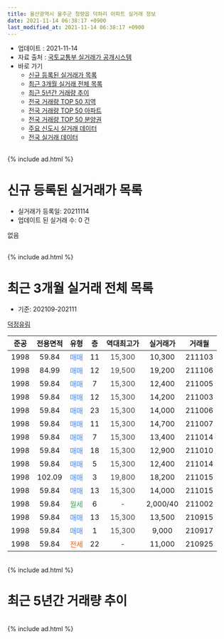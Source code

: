 ```yaml
---
title: 울산광역시 울주군 청량읍 덕하리 아파트 실거래 정보
date: 2021-11-14 06:38:17 +0900
last_modified_at: 2021-11-14 06:38:17 +0900
---
```


* 업데이트 : 2021-11-14
* 자료 출처 : [국토교통부 실거래가 공개시스템](http://rt.molit.go.kr)
* 바로 가기
    * [신규 등록된 실거래가 목록](#신규-등록된-실거래가-목록)
    * [최근 3개월 실거래 전체 목록](#최근-3개월-실거래-전체-목록)
    * [최근 5년간 거래량 추이](#최근-5년간-거래량-추이)
    * [전국 거래량 TOP 50 지역](https://inasie.github.io/apt-trade-info/최근-3개월-전국에서-가장-거래가-많이-발생한-지역)
    * [전국 거래량 TOP 50 아파트](https://inasie.github.io/apt-trade-info/최근-3개월-전국에서-가장-거래가-많이-발생한-아파트)
    * [전국 거래량 TOP 50 분양권](https://inasie.github.io/apt-trade-info/최근-3개월-전국에서-가장-거래가-많이-발생한-분양권)
    * [주요 신도시 실거래 데이터](https://inasie.github.io/apt-trade-info/주요-신도시)
    * [전국 실거래 데이터](https://inasie.github.io/apt-trade-info/전국)
<br>
{% include ad.html %}
<br>

# 신규 등록된 실거래가 목록
* 실거래가 등록일: 20211114
* 업데이트 된 실거래 수: 0 건

없음

<br>
{% include ad.html %}
<br>

# 최근 3개월 실거래 전체 목록
* 기준: 202109-202111


[덕정유림](https://search.naver.com/search.naver?query=%EC%9A%B8%EC%82%B0%EA%B4%91%EC%97%AD%EC%8B%9C+%EC%9A%B8%EC%A3%BC%EA%B5%B0+%EC%B2%AD%EB%9F%89%EC%9D%8D+%EB%8D%95%ED%95%98%EB%A6%AC+%EB%8D%95%EC%A0%95%EC%9C%A0%EB%A6%BC)

|준공|전용면적|유형|층|역대최고가|실거래가|거래월|
|:---:|:---:|:---:|:---:|:---:|:---:|:---:|
|1998|59.84|<span style="color:#4285f3">매매</span>|11|<span style="color:#444444">15,300</span>|10,300|211103|
|1998|84.99|<span style="color:#4285f3">매매</span>|12|<span style="color:#444444">19,500</span>|19,200|211106|
|1998|59.84|<span style="color:#4285f3">매매</span>|7|<span style="color:#444444">15,300</span>|12,400|211005|
|1998|59.84|<span style="color:#4285f3">매매</span>|12|<span style="color:#444444">15,300</span>|14,200|211003|
|1998|59.84|<span style="color:#4285f3">매매</span>|23|<span style="color:#444444">15,300</span>|14,000|211006|
|1998|59.84|<span style="color:#4285f3">매매</span>|11|<span style="color:#444444">15,300</span>|14,700|211007|
|1998|59.84|<span style="color:#4285f3">매매</span>|7|<span style="color:#444444">15,300</span>|13,400|211014|
|1998|59.84|<span style="color:#4285f3">매매</span>|18|<span style="color:#444444">15,300</span>|12,900|211010|
|1998|59.84|<span style="color:#4285f3">매매</span>|5|<span style="color:#444444">15,300</span>|12,400|211014|
|1998|102.09|<span style="color:#4285f3">매매</span>|3|<span style="color:#444444">19,800</span>|18,200|211015|
|1998|59.84|<span style="color:#4285f3">매매</span>|13|<span style="color:#444444">15,300</span>|14,000|211015|
|1998|59.84|<span style="color:#34a853">월세</span>|6|<span style="color:#444444">-</span>|2,000/40|211002|
|1998|59.84|<span style="color:#4285f3">매매</span>|13|<span style="color:#444444">15,300</span>|13,500|210915|
|1998|59.84|<span style="color:#4285f3">매매</span>|1|<span style="color:#444444">15,300</span>|9,000|210917|
|1998|59.84|<span style="color:#ff5a00">전세</span>|22|<span style="color:#444444">-</span>|11,000|210925|


<br>
{% include ad.html %}
<br>

# 최근 5년간 거래량 추이


<div style="width:100%;">
    <canvas id="deal_progress" height="200"></canvas>
</div>

<script>
new Chart(document.getElementById("deal_progress"), {
    type: 'line',
    data: {
        labels: ['201611','201612','201701','201702','201703','201704','201705','201706','201707','201708','201709','201710','201711','201712','201801','201802','201803','201804','201805','201806','201807','201808','201809','201810','201811','201812','201901','201902','201903','201904','201905','201906','201907','201908','201909','201910','201911','201912','202001','202002','202003','202004','202005','202006','202007','202008','202009','202010','202011','202012','202101','202102','202103','202104','202105','202106','202107','202108','202109','202110','202111'],
        datasets: [{
            label: '매매',
            pointRadius: 1,
            data: [2, 1, 4, 2, 2, 2, 3, 4, 8, 2, 2, 4, 0, 0, 4, 0, 4, 1, 3, 3, 1, 5, 1, 1, 3, 0, 2, 0, 3, 1, 2, 1, 1, 6, 3, 7, 1, 2, 2, 5, 1, 3, 3, 3, 4, 4, 4, 5, 7, 18, 3, 6, 6, 8, 4, 6, 1, 5, 2, 9, 2],
            borderColor: "rgba(255, 201, 14, 1)",
            backgroundColor: "rgba(255, 201, 14, 0.5)",
            fill: false,
            lineTension: 0
        },{
            label: '전월세',
            pointRadius: 1,
            data: [2, 2, 0, 0, 1, 0, 0, 1, 0, 0, 0, 0, 1, 0, 2, 1, 2, 0, 0, 1, 3, 1, 3, 1, 0, 0, 0, 0, 0, 3, 2, 0, 3, 3, 1, 0, 0, 2, 0, 1, 1, 1, 0, 1, 0, 0, 1, 0, 1, 0, 1, 1, 1, 0, 4, 3, 1, 1, 1, 1, 0],
            borderColor: "rgba(0, 141, 185, 1)",
            backgroundColor: "rgba(0, 141, 185, 0.5)",
            fill: false,
            lineTension: 0
        }
        ]
    },
    options: {
        responsive: true,
        title: {
            display: false
        },
        tooltips: {
            mode: 'index',
            intersect: false
        },
        hover: {
            mode: 'nearest',
            intersect: true
        },
        scales: {
            xAxes: [{
                display: true,
                scaleLabel: {
                    display: true,
                    labelString: '년/월'
                }
            }],
            yAxes: [{
                display: true,
                ticks: {
                    suggestedMin: 0,
                },
                scaleLabel: {
                    display: true,
                    labelString: '실거래 수'
                }
            }]
        }
    }
});

</script>


<br>
{% include ad.html %}
<br>

